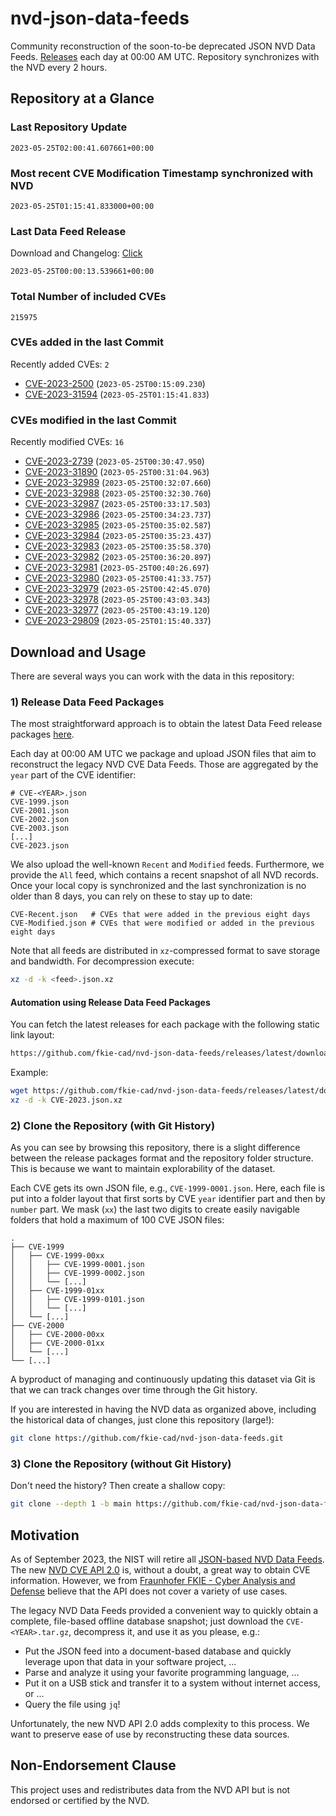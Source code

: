 # nvd-json-data-feeds

Community reconstruction of the soon-to-be deprecated JSON NVD Data Feeds. 
[Releases](https://github.com/fkie-cad/nvd-json-data-feeds/releases/latest) each day at 00:00 AM UTC.
Repository synchronizes with the NVD every 2 hours.

## Repository at a Glance

### Last Repository Update

```plain
2023-05-25T02:00:41.607661+00:00
```

### Most recent CVE Modification Timestamp synchronized with NVD

```plain
2023-05-25T01:15:41.833000+00:00
```

### Last Data Feed Release

Download and Changelog: [Click](https://github.com/fkie-cad/nvd-json-data-feeds/releases/latest)

```plain
2023-05-25T00:00:13.539661+00:00
```

### Total Number of included CVEs

```plain
215975
```

### CVEs added in the last Commit

Recently added CVEs: `2`

* [CVE-2023-2500](CVE-2023/CVE-2023-25xx/CVE-2023-2500.json) (`2023-05-25T00:15:09.230`)
* [CVE-2023-31594](CVE-2023/CVE-2023-315xx/CVE-2023-31594.json) (`2023-05-25T01:15:41.833`)


### CVEs modified in the last Commit

Recently modified CVEs: `16`

* [CVE-2023-2739](CVE-2023/CVE-2023-27xx/CVE-2023-2739.json) (`2023-05-25T00:30:47.950`)
* [CVE-2023-31890](CVE-2023/CVE-2023-318xx/CVE-2023-31890.json) (`2023-05-25T00:31:04.963`)
* [CVE-2023-32989](CVE-2023/CVE-2023-329xx/CVE-2023-32989.json) (`2023-05-25T00:32:07.660`)
* [CVE-2023-32988](CVE-2023/CVE-2023-329xx/CVE-2023-32988.json) (`2023-05-25T00:32:30.760`)
* [CVE-2023-32987](CVE-2023/CVE-2023-329xx/CVE-2023-32987.json) (`2023-05-25T00:33:17.503`)
* [CVE-2023-32986](CVE-2023/CVE-2023-329xx/CVE-2023-32986.json) (`2023-05-25T00:34:23.737`)
* [CVE-2023-32985](CVE-2023/CVE-2023-329xx/CVE-2023-32985.json) (`2023-05-25T00:35:02.587`)
* [CVE-2023-32984](CVE-2023/CVE-2023-329xx/CVE-2023-32984.json) (`2023-05-25T00:35:23.437`)
* [CVE-2023-32983](CVE-2023/CVE-2023-329xx/CVE-2023-32983.json) (`2023-05-25T00:35:58.370`)
* [CVE-2023-32982](CVE-2023/CVE-2023-329xx/CVE-2023-32982.json) (`2023-05-25T00:36:20.897`)
* [CVE-2023-32981](CVE-2023/CVE-2023-329xx/CVE-2023-32981.json) (`2023-05-25T00:40:26.697`)
* [CVE-2023-32980](CVE-2023/CVE-2023-329xx/CVE-2023-32980.json) (`2023-05-25T00:41:33.757`)
* [CVE-2023-32979](CVE-2023/CVE-2023-329xx/CVE-2023-32979.json) (`2023-05-25T00:42:45.070`)
* [CVE-2023-32978](CVE-2023/CVE-2023-329xx/CVE-2023-32978.json) (`2023-05-25T00:43:03.343`)
* [CVE-2023-32977](CVE-2023/CVE-2023-329xx/CVE-2023-32977.json) (`2023-05-25T00:43:19.120`)
* [CVE-2023-29809](CVE-2023/CVE-2023-298xx/CVE-2023-29809.json) (`2023-05-25T01:15:40.337`)


## Download and Usage

There are several ways you can work with the data in this repository:

### 1) Release Data Feed Packages

The most straightforward approach is to obtain the latest Data Feed release packages [here](https://github.com/fkie-cad/nvd-json-data-feeds/releases/latest).

Each day at 00:00 AM UTC we package and upload JSON files that aim to reconstruct the legacy NVD CVE Data Feeds.
Those are aggregated by the `year` part of the CVE identifier:

```
# CVE-<YEAR>.json
CVE-1999.json
CVE-2001.json
CVE-2002.json
CVE-2003.json
[...]
CVE-2023.json
```

We also upload the well-known `Recent` and `Modified` feeds.
Furthermore, we provide the `All` feed, which contains a recent snapshot of all NVD records.
Once your local copy is synchronized and the last synchronization is no older than 8 days, you can rely on these to stay up to date:

```plain
CVE-Recent.json   # CVEs that were added in the previous eight days
CVE-Modified.json # CVEs that were modified or added in the previous eight days
```

Note that all feeds are distributed in `xz`-compressed format to save storage and bandwidth.
For decompression execute:

```sh
xz -d -k <feed>.json.xz
```


#### Automation using Release Data Feed Packages

You can fetch the latest releases for each package with the following static link layout:

```sh
https://github.com/fkie-cad/nvd-json-data-feeds/releases/latest/download/CVE-<YEAR>.json.xz
```

Example:

```sh
wget https://github.com/fkie-cad/nvd-json-data-feeds/releases/latest/download/CVE-2023.json.xz
xz -d -k CVE-2023.json.xz
```

### 2) Clone the Repository (with Git History)

As you can see by browsing this repository, there is a slight difference between the release packages format and the repository folder structure.
This is because we want to maintain explorability of the dataset.

Each CVE gets its own JSON file, e.g., `CVE-1999-0001.json`.
Here, each file is put into a folder layout that first sorts by CVE `year` identifier part and then by `number` part.
We mask (`xx`) the last two digits to create easily navigable folders that hold a maximum of 100 CVE JSON files:

```plain
.
├── CVE-1999
│   ├── CVE-1999-00xx
│   │   ├── CVE-1999-0001.json
│   │   ├── CVE-1999-0002.json
│   │   └── [...]
│   ├── CVE-1999-01xx
│   │   ├── CVE-1999-0101.json
│   │   └── [...]
│   └── [...]
├── CVE-2000
│   ├── CVE-2000-00xx
│   ├── CVE-2000-01xx
│   └── [...]
└── [...]
```

A byproduct of managing and continuously updating this dataset via Git is that we can track changes over time through the Git history.

If you are interested in having the NVD data as organized above, including the historical data of changes, just clone this repository (large!):

```sh
git clone https://github.com/fkie-cad/nvd-json-data-feeds.git
```

### 3) Clone the Repository (without Git History)

Don't need the history? Then create a shallow copy:

```sh
git clone --depth 1 -b main https://github.com/fkie-cad/nvd-json-data-feeds.git
```

## Motivation

As of September 2023, the NIST will retire all [JSON-based NVD Data Feeds](https://nvd.nist.gov/vuln/data-feeds#divRetirementBanner-1).
The new [NVD CVE API 2.0](https://nvd.nist.gov/developers/vulnerabilities) is, without a doubt, a great way to obtain CVE information.
However, we from [Fraunhofer FKIE - Cyber Analysis and Defense](https://www.fkie.fraunhofer.de/en/departments/cad.html) believe that the API does not cover a variety of use cases.

The legacy NVD Data Feeds provided a convenient way to quickly obtain a complete, file-based offline database snapshot; just download the `CVE-<YEAR>.tar.gz`, decompress it, and use it as you please, e.g.:

* Put the JSON feed into a document-based database and quickly leverage upon that data in your software project, ...
* Parse and analyze it using your favorite programming language, ...
* Put it on a USB stick and transfer it to a system without internet access, or ...
* Query the file using `jq`!

Unfortunately, the new NVD API 2.0 adds complexity to this process.
We want to preserve ease of use by reconstructing these data sources.

## Non-Endorsement Clause

This project uses and redistributes data from the NVD API but is not endorsed or certified by the NVD.